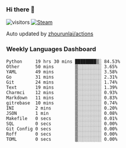 ### Hi there 👋

![visitors](https://visitor-badge.glitch.me/badge?page_id=zhourunlai)
[![Steam](https://img.shields.io/badge/dynamic/json?label=Steam&query=%24.data.totalSubs&url=https%3A%2F%2Fapi.spencerwoo.com%2Fsubstats%2F%3Fsource%3DsteamGames%26queryKey%3D76561198285156854&suffix=%20Games&logo=steam&labelColor=134375&color=0b1a37&longCache=true)](http://steamcommunity.com/profiles/76561198285156854)

Auto updated by <a href="https://github.com/zhourunlai/zhourunlai/actions" target="_blank">zhourunlai/actions</a>

### Weekly Languages Dashboard

<!--PART:wakatime-->
```text
Python     19 hrs 30 mins ████████▒░ 84.53%
Other      50 mins        ▒░░░░░░░░░ 3.65%
YAML       49 mins        ▒░░░░░░░░░ 3.58%
Go         31 mins        ▒░░░░░░░░░ 2.31%
Git        24 mins        ▒░░░░░░░░░ 1.74%
Text       19 mins        ▒░░░░░░░░░ 1.39%
Charmci    12 mins        ▒░░░░░░░░░ 0.93%
Markdown   11 mins        ▒░░░░░░░░░ 0.83%
gitrebase  10 mins        ▒░░░░░░░░░ 0.74%
INI        2 mins         ▒░░░░░░░░░ 0.20%
JSON       1 min          ▒░░░░░░░░░ 0.08%
Makefile   0 secs         ▒░░░░░░░░░ 0.01%
SQL        0 secs         ▒░░░░░░░░░ 0.00%
Git Config 0 secs         ▒░░░░░░░░░ 0.00%
Roff       0 secs         ▒░░░░░░░░░ 0.00%
TOML       0 secs         ▒░░░░░░░░░ 0.00%
```
<!--PART:wakatime-->
